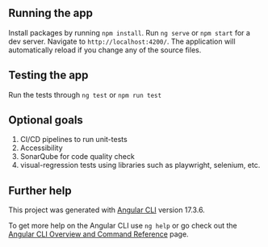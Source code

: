 
## Running the app

Install packages by running `npm install`. Run `ng serve` or `npm start` for a dev server. Navigate to `http://localhost:4200/`. The application will automatically reload if you change any of the source files.

## Testing the app

Run the tests through `ng test` or `npm run test`

## Optional goals

1. CI/CD pipelines to run unit-tests
2. Accessibility 
3. SonarQube for code quality check
4. visual-regression tests using libraries such as playwright, selenium, etc.


## Further help

This project was generated with [Angular CLI](https://github.com/angular/angular-cli) version 17.3.6.

To get more help on the Angular CLI use `ng help` or go check out the [Angular CLI Overview and Command Reference](https://angular.io/cli) page.
